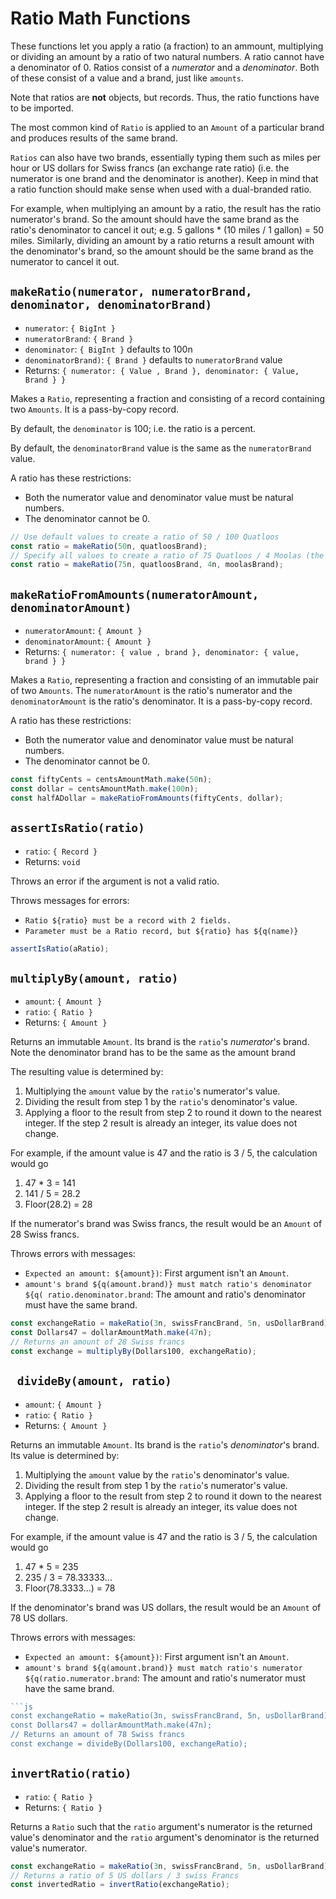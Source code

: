 # Ratio Math Functions

These functions let you apply a ratio (a fraction) to an ammount, multiplying or dividing an amount
by a ratio of two natural numbers. A ratio cannot have a denominator of 0. Ratios consist of
a *numerator* and a *denominator*. Both of these consist of a value and a brand, just like `amounts`.

Note that ratios are
**not** objects, but records. Thus, the ratio functions have to be imported.

The most common kind of `Ratio` is applied to an `Amount` of a particular 
brand and produces results of the same brand. 

`Ratios` can also have two brands, essentially typing them such as miles per hour
or US dollars for Swiss francs (an exchange rate ratio) (i.e. the numerator is one
brand and the denominator is another). Keep in mind that a ratio function should 
make sense when used with a dual-branded ratio.

For example, when multiplying an amount by a ratio, the result has the ratio numerator's brand.
So the amount should have the same brand as the ratio's denominator to cancel it out; e.g. 5 
gallons * (10 miles / 1 gallon) = 50 miles. Similarly, dividing an amount by a ratio returns
a result amount with the denominator's brand, so the amount should be the same brand as
the numerator to cancel it out. 

## `makeRatio(numerator, numeratorBrand, denominator, denominatorBrand)`
- `numerator`: `{ BigInt }`
- `numeratorBrand`: `{ Brand }`
- `denominator`: `{ BigInt }` defaults to 100n
- `denominatorBrand)`: `{ Brand }`  defaults to `numeratorBrand` value
- Returns: `{ numerator: { Value , Brand }, denominator: { Value, Brand } }` 

Makes a `Ratio`, representing a fraction and consisting of a record containing
two `Amounts`. It is a pass-by-copy record. 

By default, the `denominator` is 100; i.e. the ratio is a percent. 

By default, the `denominatorBrand` value is the same as the `numeratorBrand`
value. 

A ratio has these restrictions: 
- Both the numerator value and denominator value must be natural numbers. 
- The denominator cannot be 0. 

```js
// Use default values to create a ratio of 50 / 100 Quatloos
const ratio = makeRatio(50n, quatloosBrand);
// Specify all values to create a ratio of 75 Quatloos / 4 Moolas (the current exchange rate)
const ratio = makeRatio(75n, quatloosBrand, 4n, moolasBrand);
```

## `makeRatioFromAmounts(numeratorAmount, denominatorAmount)`
- `numeratorAmount`: `{ Amount }`
- `denominatorAmount`: `{ Amount }`
- Returns: `{ numerator: { value , brand }, denominator: { value, brand } }` 

Makes a `Ratio`, representing a fraction and consisting of an immutable pair 
of two `Amounts`.  The `numeratorAmount` is the ratio's numerator and
the `denominatorAmount` is the ratio's denominator. It is a pass-by-copy 
record. 

A ratio has these restrictions: 
- Both the numerator value and denominator value must be natural numbers. 
- The denominator cannot be 0. 

```js
const fiftyCents = centsAmountMath.make(50n);
const dollar = centsAmountMath.make(100n);
const halfADollar = makeRatioFromAmounts(fiftyCents, dollar);
```

## `assertIsRatio(ratio)`
- `ratio`: `{ Record }`
- Returns: `void`

Throws an error if the argument is not a valid ratio.

Throws messages for errors:
- `Ratio ${ratio} must be a record with 2 fields.`
- `Parameter must be a Ratio record, but ${ratio} has ${q(name)}`

```js
assertIsRatio(aRatio);
```

## `multiplyBy(amount, ratio)`
- `amount`: `{ Amount }`
- `ratio`: `{ Ratio }`
- Returns: `{ Amount }`

Returns an immutable `Amount`.  Its brand is the `ratio`'s *numerator*'s brand.
Note the denominator brand has to be the same as the amount brand

The resulting value is determined by:
1. Multiplying the `amount` value by the `ratio`'s numerator's value.
2. Dividing the result from step 1 by the `ratio`'s denominator's value.
3. Applying a floor to the result from step 2 to round it down to
   the nearest integer. If the step 2 result is already an integer, its value does
   not change.

For example, if the amount value is 47 and the ratio is 3 / 5, the calculation
would go
1. 47 * 3 = 141
2. 141 / 5 = 28.2
3. Floor(28.2) = 28

If the numerator's brand was Swiss francs, the result would be an `Amount` of
28 Swiss francs.

Throws errors with messages: 
- `Expected an amount: ${amount})`:  First argument isn't an `Amount`. 
- `amount's brand ${q(amount.brand)} must match ratio's denominator ${q(
  ratio.denominator.brand`: The amount and ratio's denominator must have the same brand. 
    
```js
const exchangeRatio = makeRatio(3n, swissFrancBrand, 5n, usDollarBrand);
const Dollars47 = dollarAmountMath.make(47n);
// Returns an amount of 28 Swiss francs
const exchange = multiplyBy(Dollars100, exchangeRatio);
```

## ` divideBy(amount, ratio)`
- `amount`: `{ Amount }`
- `ratio`: `{ Ratio }`
- Returns: `{ Amount }`

Returns an immutable `Amount`.  Its brand is the `ratio`'s *denominator*'s brand.
Its value is determined by:
1. Multiplying the `amount` value by the `ratio`'s denominator's value.
2. Dividing the result from step 1 by the `ratio`'s numerator's value.
3. Applying a floor to the result from step 2 to round it down to
    the nearest integer. If the step 2 result is already an integer, its value does
    not change.

For example, if the amount value is 47 and the ratio is 3 / 5, the calculation
would go
1. 47 * 5 = 235
2. 235 / 3 = 78.33333...
3. Floor(78.3333...) = 78

If the denominator's brand was US dollars, the result would be an `Amount` of
78 US dollars.

Throws errors with messages: 
- `Expected an amount: ${amount})`:  First argument isn't an `Amount`. 
- `amount's brand ${q(amount.brand)} must match ratio's numerator ${q(ratio.numerator.brand`: The 
  amount and ratio's numerator must have the same brand. 
  
```js
```js
const exchangeRatio = makeRatio(3n, swissFrancBrand, 5n, usDollarBrand);
const Dollars47 = dollarAmountMath.make(47n);
// Returns an amount of 78 Swiss francs
const exchange = divideBy(Dollars100, exchangeRatio);
```

## `invertRatio(ratio)`
- `ratio`: `{ Ratio }`
- Returns: `{ Ratio }`

Returns a `Ratio` such that the `ratio` argument's numerator is the returned value's
denominator and the `ratio` argument's denominator is the returned value's numerator.

```js
const exchangeRatio = makeRatio(3n, swissFrancBrand, 5n, usDollarBrand);
// Returns a ratio of 5 US dollars / 3 swiss Francs
const invertedRatio = invertRatio(exchangeRatio);

